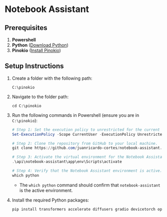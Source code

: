 # Notebook Assistant

## Prerequisites

1. **Powershell**
2. **Python** ([Download Python](https://www.python.org/))
3. **Pinokio** ([Install Pinokio](https://program.pinokio.computer/#/?id=install))

## Setup Instructions

1. Create a folder with the following path:
   ```
   C:\pinokio
   ```

2. Navigate to the folder path:
   ```
   cd C:\pinokio
   ```

3. Run the following commands in Powershell (ensure you are in `C:\pinokio`):

   ```powershell
   # Step 1: Set the execution policy to unrestricted for the current user.
   Set-ExecutionPolicy -Scope CurrentUser -ExecutionPolicy Unrestricted

   # Step 2: Clone the repository from GitHub to your local machine.
   git clone https://github.com/juanricardo-cortes/notebook-assistant.git

   # Step 3: Activate the virtual environment for the Notebook Assistant application.
   .\api\notebook-assistant\app\env\Scripts\activate

   # Step 4: Verify that the Notebook Assistant environment is active.
   which python
   ```

   - The `which python` command should confirm that `notebook-assistant` is the active environment.

4. Install the required Python packages:
   ```powershell
   pip install transformers accelerate diffusers gradio devicetorch openai beautifulsoup4 selenium requests webdriver-manager torch youtube-transcript-api google-api-python-client playwright facebook-sdk linkedin-scraper google-cloud-storage pyautogui
   ```